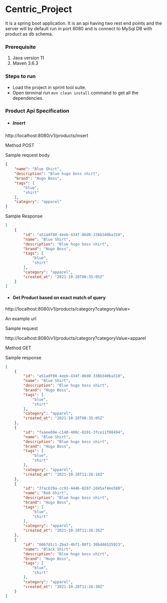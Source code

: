# Centric_Project
It is a spring boot application. It is an api having two rest end points and the server will by default run in port 8080 and is connect to MySql DB with product as db schema.

### Prerequisite

1. Java version 11
2. Maven 3.6.3



### Steps to run

- Load the project in sprint tool suite.
- Open terminal run `mvn clean install`  command to get all the dependencies.





### Product Api Specification

- ##### Insert

http://localhost:8080/v1/products/insert 

Method POST

Sample request body

```json
{
    "name": "Blue Shirt",
    "description": "Blue hugo boss shirt",
    "brand": "Hugo Boss",
    "tags": [
        "blue",
        "shirt"
    ],
    "category": "apparel"
}
```



Sample Response

```json
[
    {
        "id": "a51adf80-4eeb-434f-86d0-338b340ba310",
        "name": "Blue Shirt",
        "description": "Blue hugo boss shirt",
        "brand": "Hugo Boss",
        "tags": [
            "blue",
            "shirt"
        ],
        "category": "apparel",
        "created_at": "2021-10-28T08:35:05Z"
    }
]
```



- #### Get Product based on exact match of query

http://localhost:8080/v1/products/category?categoryValue=

An example url 

Sample request

http://localhost:8080/v1/products/category?categoryValue=apparel

Method GET

Sample response 

```json
[
    {
        "id": "a51adf80-4eeb-434f-86d0-338b340ba310",
        "name": "Blue Shirt",
        "description": "Blue hugo boss shirt",
        "brand": "Hugo Boss",
        "tags": [
            "blue",
            "shirt"
        ],
        "category": "apparel",
        "created_at": "2021-10-28T08:35:05Z"
    },
    {
        "id": "faaee69e-c140-400c-8201-3fce11f08494",
        "name": "Blue Shirt",
        "description": "Blue hugo boss shirt",
        "brand": "Hugo Boss",
        "tags": [
            "blue",
            "shirt"
        ],
        "category": "apparel",
        "created_at": "2021-10-28T11:26:18Z"
    },
    {
        "id": "37ac639a-cc91-4446-8287-2d45af4ee580",
        "name": "Red Shirt",
        "description": "Blue hugo boss shirt",
        "brand": "Hugo Boss",
        "tags": [
            "blue",
            "shirt"
        ],
        "category": "apparel",
        "created_at": "2021-10-28T11:26:26Z"
    },
    {
        "id": "6067d1c1-2ba3-4bf1-88f1-30bd46525923",
        "name": "Black Shirt",
        "description": "Blue hugo boss shirt",
        "brand": "Hugo Boss",
        "tags": [
            "blue",
            "shirt"
        ],
        "category": "apparel",
        "created_at": "2021-10-28T11:26:30Z"
    }
]
```


